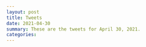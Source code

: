 ```yaml
---
layout: post
title: Tweets
date: 2021-04-30
summary: These are the tweets for April 30, 2021.
categories:
---
```


